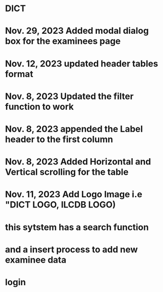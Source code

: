 # DICT
# Nov. 29, 2023 Added modal dialog box for the examinees page
# Nov. 12, 2023 updated header tables format
# Nov. 8, 2023 Updated the filter function to work
# Nov. 8, 2023 appended the Label header to the first column
# Nov. 8, 2023 Added Horizontal and Vertical scrolling for the table
# Nov. 11, 2023 Add Logo Image i.e "DICT LOGO, ILCDB LOGO)
# this sytstem has a search function
# and a insert process to add new examinee data
# login

